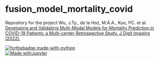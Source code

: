 # fusion_model_mortality_covid
Repository for the project Wu, J.Ty., de la Hoz, M.Á.A., Kuo, PC. et al. [Developing and Validating Multi-Modal Models for Mortality Prediction in COVID-19 Patients: a Multi-center Retrospective Study. J Digit Imaging (2022).](https://doi.org/10.1007/s10278-022-00674-z)

[![forthebadge made-with-python](http://ForTheBadge.com/images/badges/made-with-python.svg)](https://www.python.org/)  
[![Made withJupyter](https://img.shields.io/badge/Made%20with-Jupyter-orange?style=for-the-badge&logo=Jupyter)](https://jupyter.org/try)  
